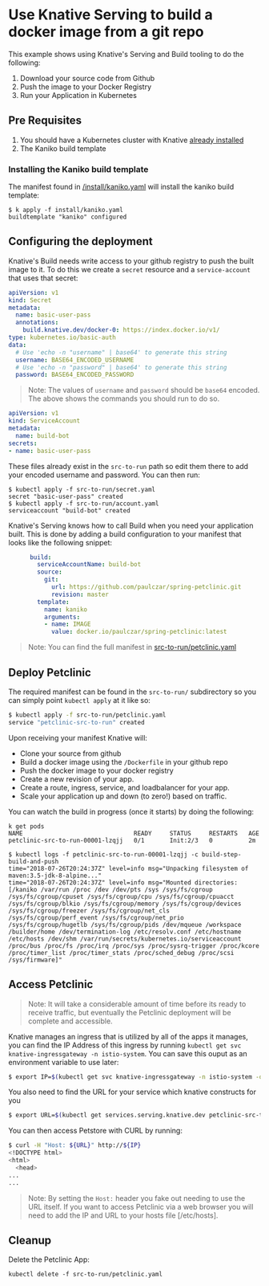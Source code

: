 # Use Knative Serving to build a docker image from a git repo

This example shows using Knative's Serving and Build tooling to do the following:

1. Download your source code from Github
1. Push the image to your Docker Registry
1. Run your Application in Kubernetes

## Pre Requisites

1. You should have a Kubernetes cluster with Knative [already installed](../README.md)
2. The Kaniko build template

### Installing the Kaniko build template

The manifest found in [/install/kaniko.yaml](../install/kaniko.yaml) will install the kaniko build template:

```
$ k apply -f install/kaniko.yaml
buildtemplate "kaniko" configured
```

## Configuring the deployment

Knative's Build needs write access to your github registry to push the built image to it. To do this we create a `secret` resource and a `service-account` that uses that secret:

```yaml
apiVersion: v1
kind: Secret
metadata:
  name: basic-user-pass
  annotations:
    build.knative.dev/docker-0: https://index.docker.io/v1/
type: kubernetes.io/basic-auth
data:
  # Use 'echo -n "username" | base64' to generate this string
  username: BASE64_ENCODED_USERNAME
  # Use 'echo -n "password" | base64' to generate this string
  password: BASE64_ENCODED_PASSWORD
```

> Note: The values of `username` and `password` should be `base64` encoded. The above shows the commands you should run to do so.

```yaml
apiVersion: v1
kind: ServiceAccount
metadata:
  name: build-bot
secrets:
- name: basic-user-pass
```

These files already exist in the `src-to-run` path so edit them there to add your encoded username and password. You can then run:

```
$ kubectl apply -f src-to-run/secret.yaml
secret "basic-user-pass" created
$ kubectl apply -f src-to-run/account.yaml
serviceaccount "build-bot" created
```

Knative's Serving knows how to call Build when you need your application built. This is done by adding a build configuration to your manifest that looks like the following snippet:

```yaml
      build:
        serviceAccountName: build-bot
        source:
          git:
            url: https://github.com/paulczar/spring-petclinic.git
            revision: master
        template:
          name: kaniko
          arguments:
          - name: IMAGE
            value: docker.io/paulczar/spring-petclinic:latest

```

> Note: You can find the full manifest in [src-to-run/petclinic.yaml](src-to-run/petclinic.yaml)

## Deploy Petclinic

The required manifest can be found in the `src-to-run/` subdirectory so you can simply point `kubectl apply` at it like so:

```bash
$ kubectl apply -f src-to-run/petclinic.yaml
service "petclinic-src-to-run" created
```

Upon receiving your manifest Knative will:

* Clone your source from github
* Build a docker image using the `/Dockerfile` in your github repo
* Push the docker image to your docker registry
* Create a new revision of your app.
* Create a route, ingress, service, and loadbalancer for your app.
* Scale your application up and down (to zero!) based on traffic.

You can watch the build in progress (once it starts) by doing the following:

```
k get pods
NAME                               READY     STATUS     RESTARTS   AGE
petclinic-src-to-run-00001-lzqjj   0/1       Init:2/3   0          2m

$ kubectl logs -f petclinic-src-to-run-00001-lzqjj -c build-step-build-and-push
time="2018-07-26T20:24:37Z" level=info msg="Unpacking filesystem of maven:3.5-jdk-8-alpine..."
time="2018-07-26T20:24:37Z" level=info msg="Mounted directories: [/kaniko /var/run /proc /dev /dev/pts /sys /sys/fs/cgroup /sys/fs/cgroup/cpuset /sys/fs/cgroup/cpu /sys/fs/cgroup/cpuacct /sys/fs/cgroup/blkio /sys/fs/cgroup/memory /sys/fs/cgroup/devices /sys/fs/cgroup/freezer /sys/fs/cgroup/net_cls /sys/fs/cgroup/perf_event /sys/fs/cgroup/net_prio /sys/fs/cgroup/hugetlb /sys/fs/cgroup/pids /dev/mqueue /workspace /builder/home /dev/termination-log /etc/resolv.conf /etc/hostname /etc/hosts /dev/shm /var/run/secrets/kubernetes.io/serviceaccount /proc/bus /proc/fs /proc/irq /proc/sys /proc/sysrq-trigger /proc/kcore /proc/timer_list /proc/timer_stats /proc/sched_debug /proc/scsi /sys/firmware]"
```

## Access Petclinic

> Note: It will take a considerable amount of time before its ready to receive traffic, but eventually the Petclinic deployment will be complete and accessible.

Knative manages an ingress that is utilized by all of the apps it manages, you can find the IP Address of this ingress by running `kubectl get svc knative-ingressgateway -n istio-system`. You can save this ouput as an environment variable to use later:

```bash
$ export IP=$(kubectl get svc knative-ingressgateway -n istio-system -o 'jsonpath={.status.loadBalancer.ingress[0].ip}')
```

You also need to find the URL for your service which knative constructs for you

```bash
$ export URL=$(kubectl get services.serving.knative.dev petclinic-src-to-run  -o jsonpath='{.status.domain}')
```

You can then access Petstore with CURL by running:

```bash
$ curl -H "Host: ${URL}" http://${IP}
<!DOCTYPE html>
<html>
  <head>
...
...
```

> Note: By setting the `Host:` header you fake out needing to use the URL itself.  If you want to access Petclinic via a web browser you will need to add the IP and URL to your hosts file [/etc/hosts].

## Cleanup

Delete the Petclinic App:

```
kubectl delete -f src-to-run/petclinic.yaml
```